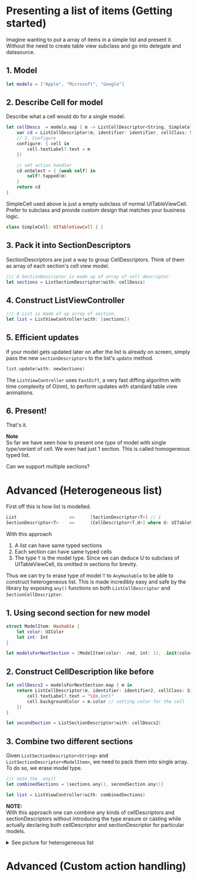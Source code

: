 # Presenting a list of items (Getting started) 
Imagine wanting to put a array of items in a simple list and present it. Without the need to create table view subclass and go into delegate and datasource. 

## 1. Model 
```swift
let models = ["Apple", "Microsoft", "Google"]
```

## 2. Describe Cell for model
Describe what a cell would do for a single model. 
```swift
let cellDescs  = models.map { m -> ListCellDescriptor<String, SimpleCell> in
    var cd = ListCellDescriptor(m, identifier: identifier, cellClass: SimpleCell.self, 
    // 1. Configure 
    configure: { cell in
        cell.textLabel?.text = m
    })

    // set action handler
    cd.onSelect = { [weak self] in
        self?.tapped(m)
    }
    return cd
}
```

SimpleCell used above is just a empty subclass of normal UITableViewCell. Prefer to subclass and provide custom design that matches your business logic. 
```swift
class SimpleCell: UITableViewCell { }
```

## 3. Pack it into SectionDescriptors 
SectionDescriptors are just a way to group CellDescriptors. Think of them as array of each section's cell view model. 
```swift
/// A SectionDescriptor is made up of array of cell descriptor.
let sections = ListSectionDescriptor(with: cellDescs)
```

## 4. Construct ListViewController
```swift
/// A List is made of up array of section. 
let list = ListViewController(with: [sections])
```

## 5. Efficient updates 
If your model gets updated later on after the list is already on screen, simply pass the new `sectionDescriptors` to the list's `update` method. 

```swift
list.update(with: newSections)
```

The `ListViewController` uses `FastDiff`, a very fast diffing algorithm with time complexity of O(nm), to perform updates with standard table view animations. 

## 6. Present! 
That's it. 

**Note**  
So far we have seen how to present one *type* of model with single *type/variant* of cell. We even had just 1 section. This is called homogeneous typed list. 

Can we support multiple sections? 

# Advanced (Heterogeneous list)
First off this is how list is modelled.
```swift
List                    ==      [SectionDescriptor<T>] // 1
SectionDescriptor<T>    ==      [CellDescriptor<T,U>] where U: UITableViewCell // 2
```

With this approach 
1. A list can have same typed sections
2. Each section can have same typed cells
3. The type `T` is the model type. Since we can deduce U to subclass of UITableViewCell, its omitted in sections for brevity. 

Thus we can try to erase type of model `T` to `AnyHashable` to be able to construct heterogeneous list. This is made incredibly easy and safe by the library by exposing `any()` functions on both `ListCellDescriptor` and `SectionCellDescriptor`.

## 1. Using second section for new model
```swift
struct ModelItem: Hashable {
    let color: UIColor
    let int: Int
}

let modelsForNextSection = [ModelItem(color: .red, int: 1), .init(color: .blue, int: 2), .init(color: .purple, int: 3)]
```

## 2. Construct CellDescription like before 
```swift
let cellDescs2 = modelsForNextSection.map { m in
    return ListCellDescriptor(m, identifier: identifier2, cellClass: SimpleCell.self, configure: { cell in
        cell.textLabel?.text = "\(m.int)"
        cell.backgroundColor = m.color // setting color for the cell
    })
}

let secondSection = ListSectionDescriptor(with: cellDescs2)
```

## 3. Combine two different sections 
Given `ListSectionDescriptor<String>` and `ListSectionDescriptor<ModelItem>`, we need to pack them into single array. To do so, we erase model type. 
```swift
/// note the .any()
let combinedSections = [sections.any(), secondSection.any()]

let list = ListViewController(with: combinedSections)
```

**NOTE:**  
With this approach one can combine any kinds of cellDescriptors and sectionDescriptors without introducing the type erasure or casting while actually declaring both cellDescriptor and sectionDescriptor for particular models. 

<details>
    <summary>See picture for heterogeneous list</summary>

</details>

# Advanced (Custom action handling)